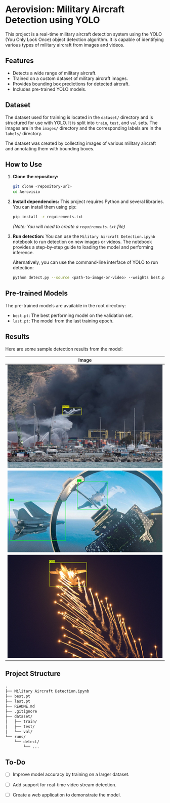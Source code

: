 # Aerovision: Military Aircraft Detection using YOLO

This project is a real-time military aircraft detection system using the YOLO (You Only Look Once) object detection algorithm. It is capable of identifying various types of military aircraft from images and videos.

## Features

- Detects a wide range of military aircraft.
- Trained on a custom dataset of military aircraft images.
- Provides bounding box predictions for detected aircraft.
- Includes pre-trained YOLO models.

## Dataset

The dataset used for training is located in the `dataset/` directory and is structured for use with YOLO. It is split into `train`, `test`, and `val` sets. The images are in the `images/` directory and the corresponding labels are in the `labels/` directory.

The dataset was created by collecting images of various military aircraft and annotating them with bounding boxes.

## How to Use

1.  **Clone the repository:**
    ```bash
    git clone <repository-url>
    cd Aerovisio
    ```

2.  **Install dependencies:**
    This project requires Python and several libraries. You can install them using pip:
    ```bash
    pip install -r requirements.txt
    ```
    *(Note: You will need to create a `requirements.txt` file)*

3.  **Run detection:**
    You can use the `Military Aircraft Detection.ipynb` notebook to run detection on new images or videos. The notebook provides a step-by-step guide to loading the model and performing inference.

    Alternatively, you can use the command-line interface of YOLO to run detection:
    ```bash
    python detect.py --source <path-to-image-or-video> --weights best.pt
    ```

## Pre-trained Models

The pre-trained models are available in the root directory:
- `best.pt`: The best performing model on the validation set.
- `last.pt`: The model from the last training epoch.

## Results

Here are some sample detection results from the model:

| Image |
| :---: |
| ![Detection example 1](annotated_samples/005e486c03142ce64736bba86b347b96.jpg) |
| ![Detection example 2](annotated_samples/023cc897edc78f676fd1f2f347d80e83.jpg) |
| ![Detection example 3](annotated_samples/02d408885ea1339fac6e2344086599ab.jpg) |

## Project Structure
```
.
├── Military Aircraft Detection.ipynb
├── best.pt
├── last.pt
├── README.md
├── .gitignore
├── dataset/
│   ├── train/
│   ├── test/
│   └── val/
└── runs/
    └── detect/
        └── ...
```

## To-Do

- [ ] Improve model accuracy by training on a larger dataset.
- [ ] Add support for real-time video stream detection.
- [ ] Create a web application to demonstrate the model.

